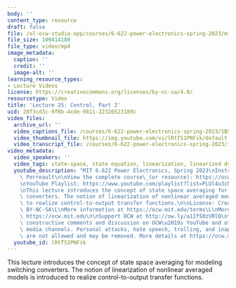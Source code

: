 ```yaml
---
body: ''
content_type: resource
draft: false
file: /ol-ocw-studio-app/courses/6-622-power-electronics-spring-2023/mit6_622s23_lecture_25_360p_16_9.mp4
file_size: 109414189
file_type: video/mp4
image_metadata:
  caption: ''
  credit: ''
  image-alt: ''
learning_resource_types:
- Lecture Videos
license: https://creativecommons.org/licenses/by-nc-sa/4.0/
resourcetype: Video
title: 'Lecture 25: Control, Part 2'
uid: 28f3cd3c-9f0b-4cde-9811-22326523189c
video_files:
  archive_url: ''
  video_captions_file: /courses/6-622-power-electronics-spring-2023/1BSzo-ZcL495eDHdiCG5K04-_h2MfekQK_transcript.webvtt
  video_thumbnail_file: https://img.youtube.com/vi/lRtTS1PNFik/default.jpg
  video_transcript_file: /courses/6-622-power-electronics-spring-2023/1BSzo-ZcL495eDHdiCG5K04-_h2MfekQK_transcript.pdf
video_metadata:
  video_speakers: ''
  video_tags: state-space, state equation, linearization, linearized dynamics
  youtube_description: "MIT 6.622 Power Electronics, Spring 2023\nInstructor: David\
    \ Perreault\n\nView the complete course\_(or resource): https://ocw.mit.edu/courses/6-622-power-electronics-spring-2023/\L\
    \nYouTube Playlist: https://www.youtube.com/playlist?list=PLUl4u3cNGP62UTc77mJoubhDELSC8lfR0\n\
    \nThis lecture introduces the concept of state space averaging for modeling switching\
    \ converters. The notion of linearization of nonlinear averaged models is introduced\
    \ to realize control-to-output transfer functions.\n\nLicense: Creative Commons\
    \ BY-NC-SA\L\nMore information at https://ocw.mit.edu/terms\L\nMore courses at\
    \ https://ocw.mit.edu\n\nSupport OCW at http://ow.ly/a1If50zVRlQ\n\nWe encourage\
    \ constructive comments and discussion on OCW\u2019s YouTube and other social\
    \ media channels. Personal attacks, hate speech, trolling, and inappropriate comments\
    \ are not allowed and may be removed. More details at https://ocw.mit.edu/comments.\n"
  youtube_id: lRtTS1PNFik
---
```

This lecture introduces the concept of state space averaging for modeling switching converters. The notion of linearization of nonlinear averaged models is introduced to realize control-to-output transfer functions.